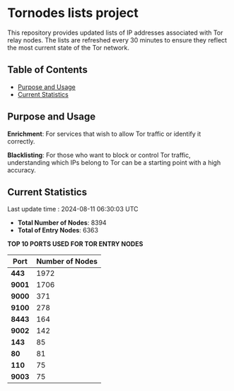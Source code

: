 # Tornodes lists project

This repository provides updated lists of IP addresses associated with Tor relay nodes. The lists are refreshed every 30 minutes to ensure they reflect the most current state of the Tor network.

## Table of Contents

- [Purpose and Usage](#purpose-and-usage)
- [Current Statistics](#current-statistics)


## Purpose and Usage

**Enrichment**: For services that wish to allow Tor traffic or identify it correctly.

**Blacklisting**: For those who want to block or control Tor traffic, understanding which IPs belong to Tor can be a starting point with a high accuracy.

## Current Statistics

Last update time : 2024-08-11 06:30:03 UTC

- **Total Number of Nodes**: 8394
- **Total of Entry Nodes**: 6363

**TOP 10 PORTS USED FOR TOR ENTRY NODES**

| **Port** | **Number of Nodes** |
|------|-----------------|
| **443**   | 1972  |
| **9001**   | 1706  |
| **9000**   | 371  |
| **9100**   | 278  |
| **8443**   | 164  |
| **9002**   | 142  |
| **143**   | 85  |
| **80**   | 81  |
| **110**   | 75  |
| **9003**   | 75  |

